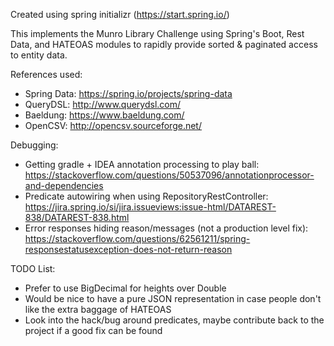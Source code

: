 Created using spring initializr (https://start.spring.io/)

This implements the Munro Library Challenge using Spring's Boot, Rest Data, and HATEOAS modules to rapidly provide sorted & paginated access to entity data.

References used:
- Spring Data: https://spring.io/projects/spring-data
- QueryDSL: http://www.querydsl.com/
- Baeldung: https://www.baeldung.com/
- OpenCSV: http://opencsv.sourceforge.net/

Debugging:
- Getting gradle + IDEA annotation processing to play ball: https://stackoverflow.com/questions/50537096/annotationprocessor-and-dependencies
- Predicate autowiring when using RepositoryRestController: https://jira.spring.io/si/jira.issueviews:issue-html/DATAREST-838/DATAREST-838.html
- Error responses hiding reason/messages (not a production level fix): https://stackoverflow.com/questions/62561211/spring-responsestatusexception-does-not-return-reason

TODO List:
- Prefer to use BigDecimal for heights over Double
- Would be nice to have a pure JSON representation in case people don't like the extra baggage of HATEOAS
- Look into the hack/bug around predicates, maybe contribute back to the project if a good fix can be found